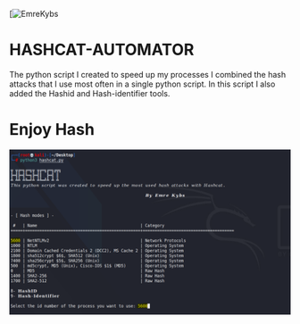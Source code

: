 [![EmreKybs](https://img.shields.io/badge/MadeBy-EmreKybs-black)
# HASHCAT-AUTOMATOR

The python script I created to speed up my processes
I combined the hash attacks that I use most often in a single python script.
In this script I also added the Hashid and Hash-identifier tools.
# Enjoy Hash 

<img src="https://github.com/emrekybs/Hashcat-Automator/blob/main/myscripts.png">

